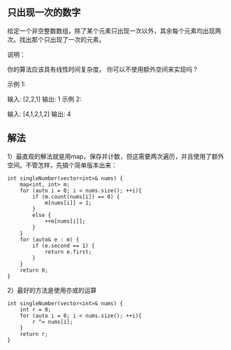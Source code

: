 ## 只出现一次的数字

给定一个非空整数数组，除了某个元素只出现一次以外，其余每个元素均出现两次。找出那个只出现了一次的元素。

说明：

你的算法应该具有线性时间复杂度。 你可以不使用额外空间来实现吗？

示例 1:

输入: [2,2,1]
输出: 1
示例 2:

输入: [4,1,2,1,2]
输出: 4


## 解法

1）最直观的解法就是用map，保存并计数，但这需要两次遍历，并且使用了额外空间。不管怎样，先搞个简单版本出来：

```
int singleNumber(vector<int>& nums) {
    map<int, int> m;
    for (auto i = 0; i < nums.size(); ++i){
        if (m.count(nums[i]) == 0) {
            m[nums[i]] = 1;
        }
        else {
            ++m[nums[i]];
        }
    }
    for (auto& e : m) {
        if (e.second == 1) {
            return e.first;
        }
    }
    return 0;
}
```

2）最好的方法是使用亦或的运算

```
int singleNumber(vector<int>& nums) {
    int r = 0;    
    for (auto i = 0; i < nums.size(); ++i){
        r ^= nums[i];
    }
    return r;
}
```
